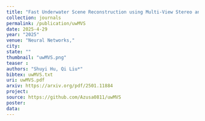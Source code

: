 ```yaml
---
title: "Fast Underwater Scene Reconstruction using Multi-View Stereo and Physical Imaging"
collection: journals
permalink: /publication/uwMVS
date: 2025-4-29
year: "2025"
venue: "Neural Networks,"
city: 
state: ""
thumbnail: "uwMVS.png"
teaser : 
authors: "Shuyi Hu, Qi Liu*"
bibtex: uwMVS.txt
uri: uwMVS.pdf
arxiv: https://arxiv.org/pdf/2501.11884
project: 
source: https://github.com/Azusa0811/uwMVS
poster: 
data:
---
```

